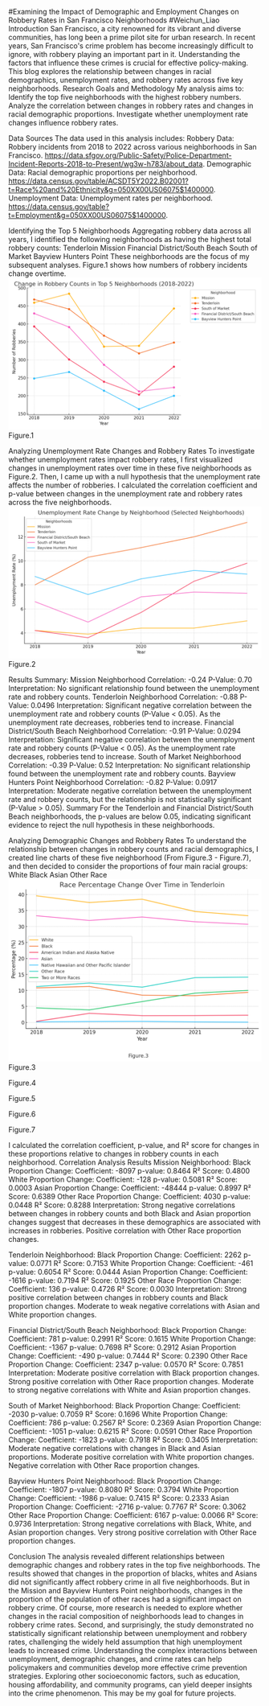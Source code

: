 #Examining the Impact of Demographic and Employment Changes on Robbery Rates in San Francisco Neighborhoods
#Weichun_Liao
Introduction
San Francisco, a city renowned for its vibrant and diverse communities, has long been a prime pilot site for urban research. In recent years, San Francisco's crime problem has become increasingly difficult to ignore, with robbery playing an important part in it. Understanding the factors that influence these crimes is crucial for effective policy-making. This blog explores the relationship between changes in racial demographics, unemployment rates, and robbery rates across five key neighborhoods.
Research Goals and Methodology
My analysis aims to:
Identify the top five neighborhoods with the highest robbery numbers.
Analyze the correlation between changes in robbery rates and changes in racial demographic proportions.
Investigate whether unemployment rate changes influence robbery rates.


Data Sources
The data used in this analysis includes:
Robbery Data: Robbery incidents from 2018 to 2022 across various neighborhoods in San Francisco. https://data.sfgov.org/Public-Safety/Police-Department-Incident-Reports-2018-to-Present/wg3w-h783/about_data. 
Demographic Data: Racial demographic proportions per neighborhood. https://data.census.gov/table/ACSDT5Y2022.B02001?t=Race%20and%20Ethnicity&g=050XX00US06075$1400000. 
Unemployment Data: Unemployment rates per neighborhood. https://data.census.gov/table?t=Employment&g=050XX00US06075$1400000. 

Identifying the Top 5 Neighborhoods
Aggregating robbery data across all years, I identified the following neighborhoods as having the highest total robbery counts:
Tenderloin
Mission
Financial District/South Beach
South of Market
Bayview Hunters Point
These neighborhoods are the focus of my subsequent analyses. Figure.1 shows how numbers of robbery incidents change overtime. 
![Description of the Image](top_5_robbery_neighborhoods_line_chart_2018_2022.png)
Figure.1

Analyzing Unemployment Rate Changes and Robbery Rates
To investigate whether unemployment rates impact robbery rates, I first visualized changes in unemployment rates over time in these five neighborhoods as Figure.2. Then, I came up with a  null hypothesis that the unemployment rate affects the number of robberies. I calculated the correlation coefficient and p-value between changes in the unemployment rate and robbery rates across the five neighborhoods. 
![Description of the Image](Unemployment_Rate_Change_Selected_Neighborhoods.png)
Figure.2

Results Summary:
Mission Neighborhood
Correlation: -0.24
P-Value: 0.70
Interpretation: No significant relationship found between the unemployment rate and robbery counts.
Tenderloin Neighborhood
Correlation: -0.88
P-Value: 0.0496
Interpretation: Significant negative correlation between the unemployment rate and robbery counts (P-Value < 0.05). As the unemployment rate decreases, robberies tend to increase.
Financial District/South Beach Neighborhood
Correlation: -0.91
P-Value: 0.0294
Interpretation: Significant negative correlation between the unemployment rate and robbery counts (P-Value < 0.05). As the unemployment rate decreases, robberies tend to increase.
South of Market Neighborhood
Correlation: -0.39
P-Value: 0.52
Interpretation: No significant relationship found between the unemployment rate and robbery counts.
Bayview Hunters Point Neighborhood
Correlation: -0.82
P-Value: 0.0917
Interpretation: Moderate negative correlation between the unemployment rate and robbery counts, but the relationship is not statistically significant (P-Value > 0.05).
Summary
For the Tenderloin and Financial District/South Beach neighborhoods, the p-values are below 0.05, indicating significant evidence to reject the null hypothesis in these neighborhoods.

Analyzing Demographic Changes and Robbery Rates
To understand the relationship between changes in robbery counts and racial demographics, I created line charts of these five neighborhood (From Figure.3 - Figure.7), and then decided to consider the proportions of four main racial groups:
White
Black
Asian
Other Race
![Description of the Image](Tenderloin_Race_Percentage_Change_Figure_Label.png)
Figure.3


Figure.4


Figure.5


Figure.6


Figure.7

I calculated the correlation coefficient, p-value, and R² score for changes in these proportions relative to changes in robbery counts in each neighborhood.
Correlation Analysis Results
Mission Neighborhood:
Black Proportion Change:
Coefficient: -8097
p-value: 0.8464
R² Score: 0.4800
White Proportion Change:
Coefficient: -128
p-value: 0.5081
R² Score: 0.0003
Asian Proportion Change:
Coefficient: -48444
p-value: 0.8997
R² Score: 0.6389
Other Race Proportion Change:
Coefficient: 4030
p-value: 0.0448
R² Score: 0.8288
Interpretation:
Strong negative correlations between changes in robbery counts and both Black and Asian proportion changes suggest that decreases in these demographics are associated with increases in robberies.
Positive correlation with Other Race proportion changes.

Tenderloin Neighborhood:
Black Proportion Change:
Coefficient: 2262
p-value: 0.0771
R² Score: 0.7153
White Proportion Change:
Coefficient: -461
p-value: 0.6054
R² Score: 0.0444
Asian Proportion Change:
Coefficient: -1616
p-value: 0.7194
R² Score: 0.1925
Other Race Proportion Change:
Coefficient: 136
p-value: 0.4726
R² Score: 0.0030
Interpretation:
Strong positive correlation between changes in robbery counts and Black proportion changes.
Moderate to weak negative correlations with Asian and White proportion changes.

Financial District/South Beach Neighborhood:
Black Proportion Change:
Coefficient: 781
p-value: 0.2991
R² Score: 0.1615
White Proportion Change:
Coefficient: -1367
p-value: 0.7698
R² Score: 0.2912
Asian Proportion Change:
Coefficient: -490
p-value: 0.7444
R² Score: 0.2390
Other Race Proportion Change:
Coefficient: 2347
p-value: 0.0570
R² Score: 0.7851
Interpretation:
Moderate positive correlation with Black proportion changes.
Strong positive correlation with Other Race proportion changes.
Moderate to strong negative correlations with White and Asian proportion changes.

South of Market Neighborhood:
Black Proportion Change:
Coefficient: -2030
p-value: 0.7059
R² Score: 0.1696
White Proportion Change:
Coefficient: 786
p-value: 0.2567
R² Score: 0.2369
Asian Proportion Change:
Coefficient: -1051
p-value: 0.6215
R² Score: 0.0591
Other Race Proportion Change:
Coefficient: -1823
p-value: 0.7918
R² Score: 0.3405
Interpretation:
Moderate negative correlations with changes in Black and Asian proportions.
Moderate positive correlation with White proportion changes.
Negative correlation with Other Race proportion changes.

Bayview Hunters Point Neighborhood:
Black Proportion Change:
Coefficient: -1807
p-value: 0.8080
R² Score: 0.3794
White Proportion Change:
Coefficient: -1986
p-value: 0.7415
R² Score: 0.2333
Asian Proportion Change:
Coefficient: -2716
p-value: 0.7767
R² Score: 0.3062
Other Race Proportion Change:
Coefficient: 6167
p-value: 0.0066
R² Score: 0.9736
Interpretation:
Strong negative correlations with Black, White, and Asian proportion changes.
Very strong positive correlation with Other Race proportion changes.


Conclusion
The analysis revealed different relationships between demographic changes and robbery rates in the top five neighborhoods. The results showed that changes in the proportion of blacks, whites and Asians did not significantly affect robbery crime in all five neighborhoods. But in the Mission and Bayview Hunters Point neighborhoods, changes in the proportion of the population of other races had a significant impact on robbery crime. Of course, more research is needed to explore whether changes in the racial composition of neighborhoods lead to changes in robbery crime rates. Second, and surprisingly, the study demonstrated no statistically significant relationship between unemployment and robbery rates, challenging the widely held assumption that high unemployment leads to increased crime. Understanding the complex interactions between unemployment, demographic changes, and crime rates can help policymakers and communities develop more effective crime prevention strategies. Exploring other socioeconomic factors, such as education, housing affordability, and community programs, can yield deeper insights into the crime phenomenon. This may be my goal for future projects.
